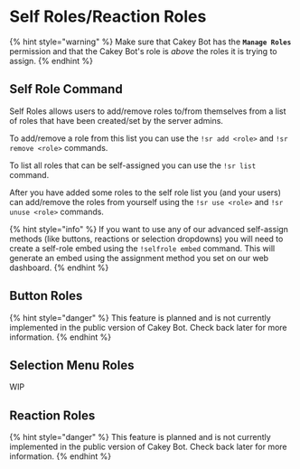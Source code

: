 # Self Roles/Reaction Roles

{% hint style="warning" %}
Make sure that Cakey Bot has the **`Manage Roles`** permission and that the Cakey Bot's role is _above_ the roles it is trying to assign.
{% endhint %}

## Self Role Command

Self Roles allows users to add/remove roles to/from themselves from a list of roles that have been created/set by the server admins.

To add/remove a role from this list you can use the `!sr add <role>` and `!sr remove <role>` commands.

To list all roles that can be self-assigned you can use the `!sr list` command.

After you have added some roles to the self role list you \(and your users\) can add/remove the roles from yourself using the `!sr use <role>` and `!sr unuse <role>` commands.

{% hint style="info" %}
If you want to use any of our advanced self-assign methods \(like buttons, reactions or selection dropdowns\) you will need to create a self-role embed using the `!selfrole embed` command. This will generate an embed using the assignment method you set on our web dashboard.
{% endhint %}

## Button Roles

{% hint style="danger" %}
This feature is planned and is not currently implemented in the public version of Cakey Bot. Check back later for more information.
{% endhint %}

## Selection Menu Roles

WIP

## Reaction Roles

{% hint style="danger" %}
This feature is planned and is not currently implemented in the public version of Cakey Bot. Check back later for more information.
{% endhint %}


